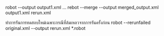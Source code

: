 robot --output output1.xml ...
rebot --merge --output merged_output.xml output1.xml rerun.xml

ทำการรันการทดสอบใหม่เฉพาะกรณีที่ล้มเหลวจากการรันครั้งก่อน
robot --rerunfailed original.xml --output rerun.xml *.robot
